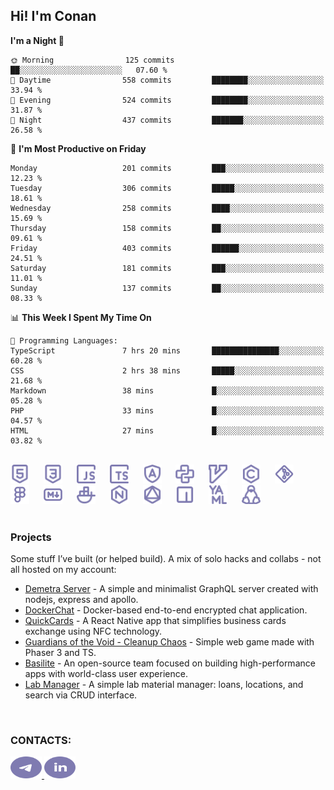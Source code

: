 ## Hi! I'm Conan

<!--START_SECTION:waka-->
**I'm a Night 🦉** 

```text
🌞 Morning                125 commits         ██░░░░░░░░░░░░░░░░░░░░░░░   07.60 % 
🌆 Daytime                558 commits         ████████░░░░░░░░░░░░░░░░░   33.94 % 
🌃 Evening                524 commits         ████████░░░░░░░░░░░░░░░░░   31.87 % 
🌙 Night                  437 commits         ███████░░░░░░░░░░░░░░░░░░   26.58 % 
```
📅 **I'm Most Productive on Friday** 

```text
Monday                   201 commits         ███░░░░░░░░░░░░░░░░░░░░░░   12.23 % 
Tuesday                  306 commits         █████░░░░░░░░░░░░░░░░░░░░   18.61 % 
Wednesday                258 commits         ████░░░░░░░░░░░░░░░░░░░░░   15.69 % 
Thursday                 158 commits         ██░░░░░░░░░░░░░░░░░░░░░░░   09.61 % 
Friday                   403 commits         ██████░░░░░░░░░░░░░░░░░░░   24.51 % 
Saturday                 181 commits         ███░░░░░░░░░░░░░░░░░░░░░░   11.01 % 
Sunday                   137 commits         ██░░░░░░░░░░░░░░░░░░░░░░░   08.33 % 
```


📊 **This Week I Spent My Time On** 

```text
💬 Programming Languages: 
TypeScript               7 hrs 20 mins       ███████████████░░░░░░░░░░   60.28 % 
CSS                      2 hrs 38 mins       █████░░░░░░░░░░░░░░░░░░░░   21.68 % 
Markdown                 38 mins             █░░░░░░░░░░░░░░░░░░░░░░░░   05.28 % 
PHP                      33 mins             █░░░░░░░░░░░░░░░░░░░░░░░░   04.57 % 
HTML                     27 mins             █░░░░░░░░░░░░░░░░░░░░░░░░   03.82 % 
```


<!--END_SECTION:waka-->

<br>

<div align="left">
  <img src="icons/skills/html.svg" width="30" alt="html5"/>
  <img width="15"/>
  <img src="icons/skills/css.svg" width="30" alt="css"/>
  <img width="15"/>
  <img src="icons/skills/javascript.svg" width="30" alt="javascript"/>
  <img width="15"/>
  <img src="icons/skills/typescript.svg" width="30" alt="typescript"/>
  <img width="15"/>
  <img src="icons/skills/angular.svg" width="30" alt="angular"/>
  <img width="15"/>
  <img src="icons/skills/python.svg" width="30" alt="python"/>
  <img width="15"/>
  <img src="icons/skills/vim.svg" width="30" alt="vim"/>
  <img width="15"/>
  <img src="icons/skills/c.svg" width="30" alt="c"/>
  <img width="15"/>
  <img src="icons/skills/git.svg" width="30" alt="git"/>
  <img width="15"/>
  <img src="icons/skills/figma.svg" width="30" alt="figma"/>
  <img width="15"/>
  <img src="icons/skills/markdown.svg" width="30" alt="markdown"/>
  <img width="15"/>
  <img src="icons/skills/docker.svg" width="30" alt="docker"/>
  <img width="15"/>
  <img src="icons/skills/nginx.svg" width="30" alt="nginx"/>
  <img width="15"/>
  <img src="icons/skills/graphql.svg" width="30" alt="graphql"/>
  <img width="15"/>
  <img src="icons/skills/npm.svg" width="30" alt="npm"/>
  <img width="15"/>
  <img src="icons/skills/yaml.svg" width="30" alt="yaml"/>
  <img width="15"/>
  <img src="icons/skills/linux.svg" width="30" alt="linux"/>
</div>

<br>

### Projects
Some stuff I’ve built (or helped build). A mix of solo hacks and collabs - not all hosted on my account:
- [Demetra Server](https://github.com/demetra-project/server) -  A simple and minimalist GraphQL server created with nodejs, express and apollo.
- [DockerChat](https://github.com/Nick-Maro/DockerChat) - Docker-based end-to-end encrypted chat application.
- [QuickCards](https://github.com/Pako3549/QuickCards) - A React Native app that simplifies business cards exchange using NFC technology.
- [Guardians of the Void - Cleanup Chaos](https://github.com/guardians-of-the-void/cleanup-chaos) - Simple web game made with Phaser 3 and TS.
- [Basilite](https://github.com/basilite) - An open-source team focused on building high-performance apps with world-class user experience.
- [Lab Manager](https://github.com/blvckspider/it-lab-manager) - A simple lab material manager: loans, locations, and search via CRUD interface.

<br>

### CONTACTS:
<div align="left">
  <a href="https://t.me/gkkconan">
    <img src="icons/contacts/telegram.svg" width="50" height="35" alt="telegram"/>
  </a>
  <a href="https://www.linkedin.com/in/gkkconan">
    <img src="icons/contacts/linkedin.svg" width="50" height="35" alt="linkedin"/>
  </a>
</div>